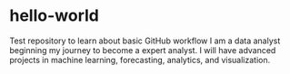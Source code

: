 # hello-world
Test repository to learn about basic GitHub workflow
I am a data analyst beginning my journey to become a expert analyst. I will have advanced projects in machine learning, forecasting, analytics, and visualization.
